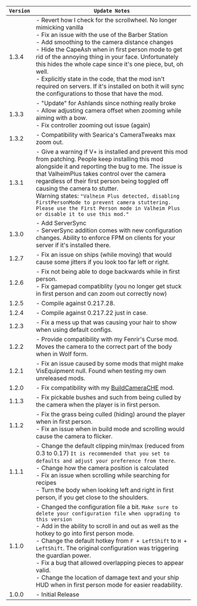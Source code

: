 | `Version` | `Update Notes`                                                                                                                                                                                                                                                                                                                                                                                                                                                                                                                                  |
|-----------|-------------------------------------------------------------------------------------------------------------------------------------------------------------------------------------------------------------------------------------------------------------------------------------------------------------------------------------------------------------------------------------------------------------------------------------------------------------------------------------------------------------------------------------------------|
| 1.3.4     | - Revert how I check for the scrollwheel. No longer mimicking vanilla <br/>- Fix an issue with the use of the Barber Station<br/> - Add smoothing to the camera distance changes<br/> - Hide the CapeAsh when in first person mode to get rid of the annoying thing in your face. Unfortunately this hides the whole cape since it's one piece, but, oh well. <br/> - Explicitly state in the code, that the mod isn't required on servers. If it's installed on both it will sync the configurations to those that have the mod.               |
| 1.3.3     | - "Update" for Ashlands since nothing really broke <br/> - Allow adjusting camera offset when zooming while aiming with a bow. <br/> - Fix controller zooming out issue (again)                                                                                                                                                                                                                                                                                                                                                                 |
| 1.3.2     | - Compatibility with Searica's CameraTweaks max zoom out.                                                                                                                                                                                                                                                                                                                                                                                                                                                                                       |
| 1.3.1     | - Give a warning if V+ is installed and prevent this mod from patching. People keep installing this mod alongside it and reporting the bug to me. The issue is that ValheimPlus takes control over the camera regardless of their first person being toggled off causing the camera to stutter.<br/> Warning states: `"Valheim Plus detected, disabling FirstPersonMode to prevent camera stuttering. Please use the First Person mode in Valheim Plus or disable it to use this mod."`                                                         |
| 1.3.0     | - Add ServerSync<br/> - ServerSync addition comes with new configuration changes. Ability to enforce FPM on clients for your server if it's installed there.                                                                                                                                                                                                                                                                                                                                                                                    |
| 1.2.7     | - Fix an issue on ships (while moving) that would cause some jitters if you look too far left or right.                                                                                                                                                                                                                                                                                                                                                                                                                                         |
| 1.2.6     | - Fix not being able to doge backwards while in first person. <br/>- Fix gamepad compatiblity (you no longer get stuck in first person and can zoom out correctly now)                                                                                                                                                                                                                                                                                                                                                                          |
| 1.2.5     | - Compile against 0.217.28.                                                                                                                                                                                                                                                                                                                                                                                                                                                                                                                     |
| 1.2.4     | - Compile against 0.217.22 just in case.                                                                                                                                                                                                                                                                                                                                                                                                                                                                                                        |
| 1.2.3     | - Fix a mess up that was causing your hair to show when using default configs.                                                                                                                                                                                                                                                                                                                                                                                                                                                                  |
| 1.2.2     | - Provide compatibility with my Fenrir's Curse mod. Moves the camera to the correct part of the body when in Wolf form.                                                                                                                                                                                                                                                                                                                                                                                                                         |
| 1.2.1     | - Fix an issue caused by some mods that might make VisEquipment null. Found when testing my own unreleased mods.                                                                                                                                                                                                                                                                                                                                                                                                                                |
| 1.2.0     | - Fix compatibility with my [BuildCameraCHE](https://valheim.thunderstore.io/package/Azumatt/Build_Camera_Custom_Hammers_Edition/) mod.                                                                                                                                                                                                                                                                                                                                                                                                         |
| 1.1.3     | - Fix pickable bushes and such from being culled by the camera when the player is in first person.                                                                                                                                                                                                                                                                                                                                                                                                                                              |
| 1.1.2     | - Fix the grass being culled (hiding) around the player when in first person.<br/> - Fix an issue when in build mode and scrolling would cause the camera to flicker.                                                                                                                                                                                                                                                                                                                                                                           |
| 1.1.1     | - Change the default clipping min/max (reduced from 0.3 to 0.17) `It is recommended that you set to defaults and adjust your preference from there`. <br/> - Change how the camera position is calculated<br/> - Fix an issue when scrolling while searching for recipes<br/> - Turn the body when looking left and right in first person, if you get close to the shoulders.                                                                                                                                                                   |
| 1.1.0     | - Changed the configuration file a bit. `Make sure to delete your configuration file when upgrading to this version`<br/> - Add in the ability to scroll in and out as well as the hotkey to go into first person mode.<br/> - Change the default hotkey from `F + LeftShift` to `H + LeftShift`. The original configuration was triggering the guardian power.<br/> - Fix a bug that allowed overlapping pieces to appear valid.<br/> - Change the location of damage text and your ship HUD when in first person mode for easier readability. |
| 1.0.0     | - Initial Release                                                                                                                                                                                                                                                                                                                                                                                                                                                                                                                               |